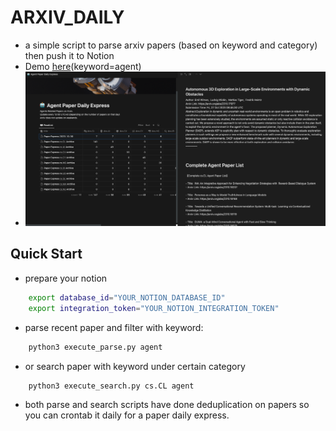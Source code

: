 # ARXIV_DAILY
- a simple script to parse arxiv papers (based on keyword and category) then push it to Notion
- Demo [here](https://thinkwee.notion.site/d9d8ed114e3b4e9cac196c65afc77b6d?v=57763bfadc334c9dbba00e966baa942)(keyword=agent)
- ![](sample.png)

## Quick Start
- prepare your notion 
```bash
    export database_id="YOUR_NOTION_DATABASE_ID" 
    export integration_token="YOUR_NOTION_INTEGRATION_TOKEN"
```
- parse recent paper and filter with keyword:
```python
    python3 execute_parse.py agent
```
- or search paper with keyword under certain category
```python
    python3 execute_search.py cs.CL agent
```
- both parse and search scripts have done deduplication on papers so you can crontab it daily for a paper daily express.